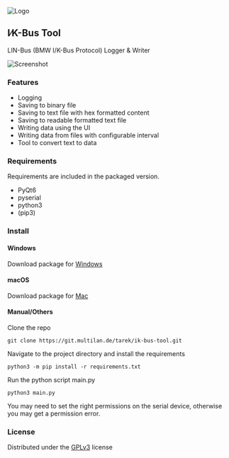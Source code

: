 ![Logo](https://pub.files.multilan.de/ik-bus-tool/logo.png)

## I∕K-Bus Tool  
LIN-Bus (BMW I/K-Bus Protocol) Logger & Writer  

![Screenshot](https://pub.files.multilan.de/ik-bus-tool/screenshot.png)
  
### Features  
- Logging  
- Saving to binary file  
- Saving to text file with hex formatted content  
- Saving to readable formatted text file  
- Writing data using the UI  
- Writing data from files with configurable interval  
- Tool to convert text to data  
  
### Requirements
Requirements are included in the packaged version.
- PyQt6
- pyserial
- python3
- (pip3)
 
### Install

#### Windows
Download package for [Windows](https://pub.files.multilan.de/ik-bus-tool/1.0/win/I%E2%80%89%E2%88%95%E2%80%89K-Bus%20Tool.exe)

#### macOS
Download package for [Mac](https://pub.files.multilan.de/ik-bus-tool/1.0/mac/I%E2%80%89%E2%88%95%E2%80%89K-Bus%20Tool.app.zip)

#### Manual/Others
Clone the repo

```git clone https://git.multilan.de/tarek/ik-bus-tool.git```

Navigate to the project directory and install the requirements

```python3 -m pip install -r requirements.txt```

Run the python script main.py

```python3 main.py```

You may need to set the right permissions on the serial device, otherwise you may get a permission error.


### License
Distributed under the [GPLv3](https://pub.files.multilan.de/license.txt) license 